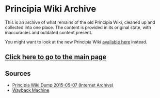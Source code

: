 # Principia Wiki Archive
This is an archive of what remains of the old Principia Wiki, cleaned up and collected into one place. The content is provided in its original state, with inaccuracies and outdated content present.

You might want to look at the new Principia Wiki [available here](https://principia-web.se/wiki/) instead.

## [Click here to go to the main page](Main_Page)

## Sources
- [Principia Wiki Dump 2015-05-07 (Internet Archive)](https://archive.org/details/wikiprincipiagamecom-20150508-history.xml.7z)
- [Wayback Machine](https://web.archive.org/web/*/wiki.principiagame.com)
